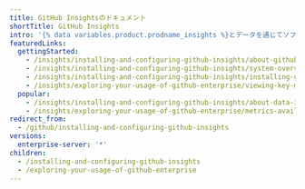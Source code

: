 ```yaml
---
title: GitHub Insightsのドキュメント
shortTitle: GitHub Insights
intro: '{% data variables.product.prodname_insights %}とデータを通じてソフトウェアのデリバリプロセスを理解し、改善してください。 {% data variables.product.prodname_enterprise %}空のデータに基づくカスタマイズされたレポートを見ることができます。'
featuredLinks:
  gettingStarted:
    - /insights/installing-and-configuring-github-insights/about-github-insights
    - /insights/installing-and-configuring-github-insights/system-overview-for-github-insights
    - /insights/installing-and-configuring-github-insights/installing-github-insights
    - /insights/exploring-your-usage-of-github-enterprise/viewing-key-metrics-and-reports
  popular:
    - /insights/installing-and-configuring-github-insights/about-data-in-github-insights
    - /insights/exploring-your-usage-of-github-enterprise/metrics-available-with-github-insights
redirect_from:
  - /github/installing-and-configuring-github-insights
versions:
  enterprise-server: '*'
children:
  - /installing-and-configuring-github-insights
  - /exploring-your-usage-of-github-enterprise
---
```


